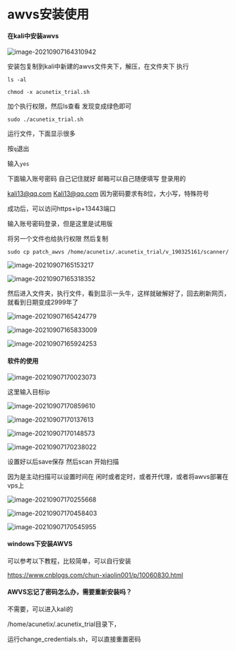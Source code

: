 # awvs安装使用

#### 在kali中安装awvs

![image-20210907164310942](awvs安装使用/image-20210907164310942.png)

安装包复制到kali中新建的awvs文件夹下，解压，在文件夹下 执行

`ls -al`

`chmod -x acunetix_trial.sh`   

加个执行权限，然后ls查看 发现变成绿色即可

`sudo ./acunetix_trial.sh`

运行文件，下面显示很多 

按`q`退出

输入`yes`

下面输入账号密码 自己记住就好 邮箱可以自己随便填写 登录用的

kali13@qq.com	 Kali13@qq.com  因为密码要求有8位，大小写，特殊符号

成功后，可以访问https+ip+13443端口

输入账号密码登录，但是这里是试用版

将另一个文件也给执行权限 然后复制

`sudo cp patch_awvs /home/acunetix/.acunetix_trial/v_190325161/scanner/`   



![image-20210907165153217](awvs安装使用/image-20210907165153217.png)

![image-20210907165318352](awvs安装使用/image-20210907165318352.png)

然后进入文件夹，执行文件，看到显示一头牛，这样就破解好了，回去刷新网页，就看到日期变成2999年了



![image-20210907165424779](awvs安装使用/image-20210907165424779.png)

![image-20210907165833009](awvs安装使用/image-20210907165833009.png)

![image-20210907165924253](awvs安装使用/image-20210907165924253.png)

#### 软件的使用

![image-20210907170023073](awvs安装使用/image-20210907170023073.png)

这里输入目标ip 

![image-20210907170859610](awvs安装使用/image-20210907170859610.png)

![image-20210907170137613](awvs安装使用/image-20210907170137613.png)

![image-20210907170148573](awvs安装使用/image-20210907170148573.png)

![image-20210907170238022](awvs安装使用/image-20210907170238022.png)

设置好以后save保存 然后scan 开始扫描

因为是主动扫描可以设置时间在 闲时或者定时，或者开代理，或者将awvs部署在vps上

![image-20210907170255668](awvs安装使用/image-20210907170255668.png)

![image-20210907170458403](awvs安装使用/image-20210907170458403.png)

![image-20210907170545955](awvs安装使用/image-20210907170545955.png)

#### windows下安装AWVS

可以参考以下教程，比较简单，可以自行安装

https://www.cnblogs.com/chun-xiaolin001/p/10060830.html

#### AWVS忘记了密码怎么办，需要重新安装吗？

不需要，可以进入kali的

/home/acunetix/.acunetix_trial目录下，

运行change_credentials.sh，可以直接重置密码

